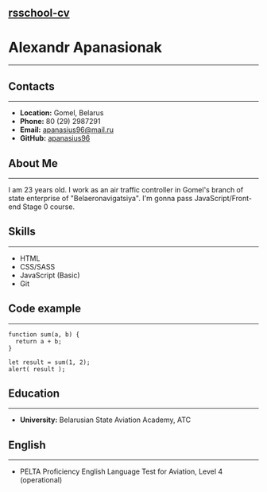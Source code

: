 [rsschool-cv](https://apanasius96.github.io/CV/)
---
# Alexandr Apanasionak
---  
## Contacts
---
* **Location:** Gomel, Belarus
* **Phone:** 80 (29) 2987291
* **Email:** apanasius96@mail.ru
* **GitHub:** [apanasius96](https://github.com/apanasius96)
## About Me
---
I am 23  years old. I work as an air traffic controller in Gomel's branch of state enterprise of "Belaeronavigatsiya". I'm  gonna pass JavaScript/Front-end Stage 0 course.
## Skills
---
* HTML
* CSS/SASS
* JavaScript (Basic)
* Git
## Code example
---
```
function sum(a, b) {
  return a + b;
}

let result = sum(1, 2);
alert( result );
```
## Education
---
* **University:** Belarusian State Aviation Academy, ATC
## English
---
* PELTA Proficiency English Language Test for Aviation, Level 4 (operational) 